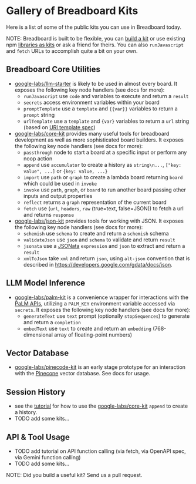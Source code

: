 # Gallery of Breadboard Kits

Here is a list of some of the public kits you can use in Breadboard today.

NOTE: Breadboard is built to be flexible, you can [build a kit](./build-a-kit.md) or use existing npm [libraries as kits](./libraries-as-kits.md) or ask a friend for theirs. You can also `runJavascript` and `fetch` URLs to accomplish quite a bit on your own.

## Breadboard Core Utilities

- [google-labs/llm-starter](https://github.com/breadboard-ai/breadboard/tree/main/packages/llm-starter)
  is likely to be used in almost every board.
  It exposes the following key node handlers (see docs for more):
  - `runJavascript` use `code` and variables to execute and return a `result`
  - `secrets` access environment variables within your board
  - `promptTemplate` use a `template` and `{{var}}` variables to return a `prompt` string
  - `urlTemplate` use a `template` and `{var}` variables to return a `url` string (based on [URI template spec](https://tools.ietf.org/html/rfc6570))
- [google-labs/core-kit](https://github.com/breadboard-ai/breadboard/tree/main/packages/core-kit)
  provides many useful tools for breadboard development as well as more sophisticated board builders.
  It exposes the following key node handlers (see docs for more):
  - `passthrough` node to start a board at a specific input or perform any noop action
  - `append` use `accumulator` to create a history as `string\n...`, `["key: value", ...]` or `{key: value, ...}`
  - `import` use `path` or `graph` to create a lambda board returning `board` which could be used in `invoke`
  - `invoke` use `path`, `graph`, or `board` to run another board passing other inputs and output properties
  - `reflect` returns a `graph` representation of the current board
  - `fetch` use (`url`, `headers`, `raw` (true=text, false=JSON)) to fetch a url and returns `response`
- [google-labs/json-kit](https://github.com/breadboard-ai/breadboard/tree/main/packages/json-kit)
  provides tools for working with JSON.
  It exposes the following key node handlers (see docs for more):
  - `schemish` use `schema` to create and return a `schemish` schema
  - `validateJson` use `json` and `schema` to validate and return `result`
  - `jsonata` use a [JSONata](https://jsonata.org/) `expression` and `json` to extract and return a `result`
  - `xmlToJson` take `xml` and return `json`, using `alt-json` convention that is described in https://developers.google.com/gdata/docs/json.

## LLM Model Inference

- [google-labs/palm-kit](https://github.com/breadboard-ai/breadboard/tree/main/packages/palm-kit)
  is a convenience wrapper for interactions with the [PaLM APIs](https://developers.generativeai.google/), utilizing a `PALM_KEY` environment variable accessed via `secrets`.
  It exposes the following key node handlers (see docs for more):
  - `generateText` use `text` prompt (optionally `stopSequences`) to generate and return a `completion`
  - `embedText` use `text` to create and return an `embedding` (768-dimensional array of floating-point numbers)

## Vector Database

- [google-labs/pinecode-kit](https://github.com/breadboard-ai/breadboard/tree/main/packages/pinecone-kit)
  is an early stage prototype for an interaction with the [Pinecone](https://pinecone.io/) vector database.
  See docs for usage.

## Session History

- see the [tutorial](../tutorial/) for how to use the
  [google-labs/core-kit](https://github.com/breadboard-ai/breadboard/tree/main/packages/core-kit)
  `append` to create a history.
- TODO add some kits...

## API & Tool Usage

- TODO add tutorial on API function calling (via fetch, via OpenAPI spec, via Gemini function calling)
- TODO add some kits...

NOTE: Did you build a useful kit? Send us a pull request.
